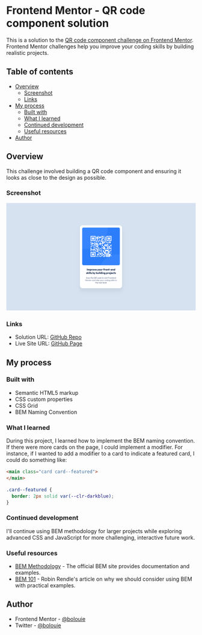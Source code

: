 # Frontend Mentor - QR code component solution

This is a solution to the [QR code component challenge on Frontend Mentor](https://www.frontendmentor.io/challenges/qr-code-component-iux_sIO_H). Frontend Mentor challenges help you improve your coding skills by building realistic projects.

## Table of contents

- [Overview](#overview)
  - [Screenshot](#screenshot)
  - [Links](#links)
- [My process](#my-process)
  - [Built with](#built-with)
  - [What I learned](#what-i-learned)
  - [Continued development](#continued-development)
  - [Useful resources](#useful-resources)
- [Author](#author)

## Overview

This challenge involved building a QR code component and ensuring it looks as close to the design as possible.

### Screenshot

![QR Code Component Screenshot](./images/screenshot-qr-final.png)

### Links

- Solution URL: [GitHub Repo](https://github.com/bolouie/qr-code-component-frontendmentor)
- Live Site URL: [GitHub Page](https://bolouie.github.io/qr-code-component-frontendmentor/)

## My process

### Built with

- Semantic HTML5 markup
- CSS custom properties
- CSS Grid
- BEM Naming Convention

### What I learned

During this project, I learned how to implement the BEM naming convention. If there were more cards on the page, I could implement a modifier. For instance, if I wanted to add a modifier to a card to indicate a featured card, I could do something like:

```html
<main class="card card--featured">
</main>
```
```css
.card--featured {
  border: 2px solid var(--clr-darkblue);
}
```

### Continued development

I'll continue using BEM methodology for larger projects while exploring advanced CSS and JavaScript for more challenging, interactive future work.

### Useful resources

- [BEM Methodology](https://en.bem.info/methodology/) - The official BEM site provides documentation and examples.
- [BEM 101](https://css-tricks.com/bem-101/) - Robin Rendle's article on why we should consider using BEM with practical examples.

## Author

- Frontend Mentor - [@bolouie](https://www.frontendmentor.io/profile/bolouie)
- Twitter - [@bolouie](https://www.twitter.com/bo_louie)


